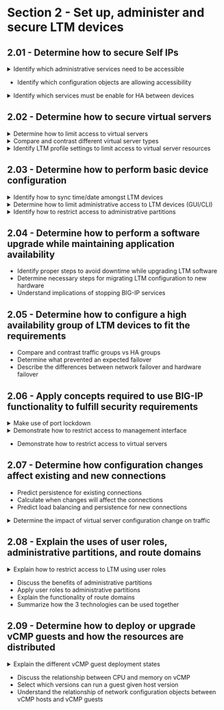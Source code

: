 # Section 2 - Set up, administer and secure LTM devices

## 2.01 - Determine how to secure Self IPs

<details><summary>Identify which administrative services need to be accessible</summary>  

- 

</details>

- Identify which configuration objects are allowing accessibility  

<details><summary>Identify which services must be enable for HA between devices</summary>  

- https://techdocs.f5.com/kb/en-us/products/big-ip_ltm/manuals/product/bigip-device-service-clustering-admin-11-6-0/1.html
- Device Trust between boxes
- Device Group: Sync-Failover / Sync-Only
- Traffic Group: collection of objects that can float over to the other F5
- Config Sync IP address
- Failover IP address 
- Mirroring IP address
</details>

## 2.02 - Determine how to secure virtual servers

<details><summary>Determine how to limit access to virtual servers</summary>

- https://support.f5.com/csp/article/K42075438  
- Only allow specific source IP/range under the Virtual Server configuration page  
- Defined addresses in Shared Objects/Address List Section  
- Restring access using local traffic policies  
- Restrict access using iRules
- Restrict access using packet filters
</details>

<details><summary>Compare and contrast different virtual server types</summary>

- https://support.f5.com/csp/article/K55185917  
- Standard  
- Forwarding (Layer2)  
- Forwarding (IP)  
- Performance (Layer4)  
- Performance (HTTP)  
- Stateless  
- Reject  
- DHCP  
- Internal  
- Message Routing  
</details>

<details><summary>Identify LTM profile settings to limit access to virtual server resources</summary>

- https://support.f5.com/csp/article/K23843660  
- SSL profile: client authentication, disabling ciphers  
- Authentication profile: Radius, TACACS+, LDAP, SSL OCSP  
</details>

## 2.03 - Determine how to perform basic device configuration

<details><summary>Identify how to sync time/date amongst LTM devices</summary>

- Manual date/time setup: https://support.f5.com/csp/article/K3381 
- Configure NTP https://support.f5.com/csp/article/K13380  
- Checking and troubleshooting NTP https://support.f5.com/csp/article/K10240  

</details>

<details><summary>Determine how to limit administrative access to LTM devices (GUI/CLI)</summary>

- Limit access through User Roles
- Limit access to tmsh/shell/None for CLI
- https://techdocs.f5.com/en-us/bigip-14-0-0/big-ip-systems-user-account-administration-14-0-0/user-roles.html
</details>
<details><summary>Identify how to restrict access to administrative partitions</summary>

- System/Users --> Limit access to specific partition per user, or configure Remote Role Groups and restrict Group to specific partition  
- create auth user user2 { partition-access add { app1 { role application-editor } } password passwordhere }
</details>

## 2.04 - Determine how to perform a software upgrade while maintaining application availability

- Identify proper steps to avoid downtime while upgrading LTM software
- Determine necessary steps for migrating LTM configuration to new hardware
- Understand implications of stopping BIG-IP services

## 2.05 - Determine how to configure a high availability group of LTM devices to fit the requirements

- Compare and contrast traffic groups vs HA groups
- Determine what prevented an expected failover
- Describe the differences between network failover and hardware failover

## 2.06 - Apply concepts required to use BIG-IP functionality to fulfill security requirements

<details><summary>Make use of port lockdown</summary>  

https://support.f5.com/csp/article/K17333  
Control access level to each self IP. ICMP always allowed.  
Allow Default, Allow All, Allow None, Allow Custom  
When creating self IP, default lockdown is Allow None.  
Allow Default: tcp/udp 4353, tcp 443-22, tcp/udp 161 (SNMP), tcp/udp 53, udp 1026 (network failover)
</details>

<details><summary>Demonstrate how to restrict access to management interface</summary>

Multiple ways to achive this.
- HTTP access: modify /sys httpd allow add { <IP address or IP address range> }
- Network firewall rules (System/Platform/Security)
- SSH access - System/Platform/Configuration/SSH IP Allow
- SSH access - modify /sys sshd allow add {<ip_addr> or <ip_range> }
</details>

- Demonstrate how to restrict access to virtual servers

## 2.07 - Determine how configuration changes affect existing and new connections

- Predict persistence for existing connections  
- Calculate when changes will affect the connections  
- Predict load balancing and persistence for new connections  

<details><summary>Determine the impact of virtual server configuration change on traffic</summary>

- https://support.f5.com/csp/article/K13253  
- Changing the destination ip or port doesn't kill existing traffic  
- Changing the virtual server type kills existing traffic (Standard to Perf HTTP for example)
- Changing the HTTP profile doesn't kill existing traffic  
- Changing the TCP profile kills existing traffic
- Changing or removing client SSL profile kills existing traffic
- Adding or removing OneConnect setting kills existing traffic

</details>

## 2.08 - Explain the uses of user roles, administrative partitions, and route domains

<details><summary>Explain how to restrict access to LTM using user roles</summary>

https://techdocs.f5.com/en-us/bigip-14-0-0/big-ip-systems-user-account-administration-14-0-0/user-roles.html  

</details>

- Discuss the benefits of administrative partitions  
- Apply user roles to administrative partitions  
- Explain the functionality of route domains  
- Summarize how the 3 technologies can be used together  


## 2.09 - Determine how to deploy or upgrade vCMP guests and how the resources are distributed

<details><summary>Explain the different vCMP guest deployment states</summary>

https://techdocs.f5.com/kb/en-us/products/big-ip_ltm/manuals/product/vcmp-administration-viprion-13-0-0/3.html  
- Configured: Initial and default state for a newly created guest. Not running, no resources allocated. If we change existing guest to this state from another, resources are deallocated, but virtual disks are not deleted.  
- Provisioned: Resources are allocated, if guest is new, then host allocates virtual disks and installs selected ISO image. A guest does not run while in Provisioned state. If changed from Deployed state, then it will be shutdown, but resources are going to stay as allocated.  
- Deployed: Host starts the guest and we can configure BIG-IP module within the guest.  
</details>

- Discuss the relationship between CPU and memory on vCMP
- Select which versions can run a guest given host version
- Understand the relationship of network configuration objects between vCMP hosts and vCMP guests
